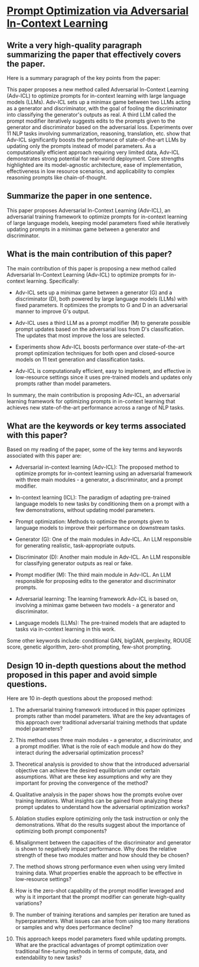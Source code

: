 # [Prompt Optimization via Adversarial In-Context Learning](https://arxiv.org/abs/2312.02614)

## Write a very high-quality paragraph summarizing the paper that effectively covers the paper.

 Here is a summary paragraph of the key points from the paper:

This paper proposes a new method called Adversarial In-Context Learning (Adv-ICL) to optimize prompts for in-context learning with large language models (LLMs). Adv-ICL sets up a minimax game between two LLMs acting as a generator and discriminator, with the goal of fooling the discriminator into classifying the generator's outputs as real. A third LLM called the prompt modifier iteratively suggests edits to the prompts given to the generator and discriminator based on the adversarial loss. Experiments over 11 NLP tasks involving summarization, reasoning, translation, etc. show that Adv-ICL significantly boosts the performance of state-of-the-art LLMs by updating only the prompts instead of model parameters. As a computationally efficient approach requiring very limited data, Adv-ICL demonstrates strong potential for real-world deployment. Core strengths highlighted are its model-agnostic architecture, ease of implementation, effectiveness in low resource scenarios, and applicability to complex reasoning prompts like chain-of-thought.


## Summarize the paper in one sentence.

 This paper proposes Adversarial In-Context Learning (Adv-ICL), an adversarial training framework to optimize prompts for in-context learning of large language models, keeping model parameters fixed while iteratively updating prompts in a minimax game between a generator and discriminator.


## What is the main contribution of this paper?

 The main contribution of this paper is proposing a new method called Adversarial In-Context Learning (Adv-ICL) to optimize prompts for in-context learning. Specifically:

- Adv-ICL sets up a minimax game between a generator (G) and a discriminator (D), both powered by large language models (LLMs) with fixed parameters. It optimizes the prompts to G and D in an adversarial manner to improve G's output.

- Adv-ICL uses a third LLM as a prompt modifier (M) to generate possible prompt updates based on the adversarial loss from D's classification. The updates that most improve the loss are selected.

- Experiments show Adv-ICL boosts performance over state-of-the-art prompt optimization techniques for both open and closed-source models on 11 text generation and classification tasks.

- Adv-ICL is computationally efficient, easy to implement, and effective in low-resource settings since it uses pre-trained models and updates only prompts rather than model parameters.

In summary, the main contribution is proposing Adv-ICL, an adversarial learning framework for optimizing prompts in in-context learning that achieves new state-of-the-art performance across a range of NLP tasks.


## What are the keywords or key terms associated with this paper?

 Based on my reading of the paper, some of the key terms and keywords associated with this paper are:

- Adversarial in-context learning (Adv-ICL): The proposed method to optimize prompts for in-context learning using an adversarial framework with three main modules - a generator, a discriminator, and a prompt modifier.

- In-context learning (ICL): The paradigm of adapting pre-trained language models to new tasks by conditioning them on a prompt with a few demonstrations, without updating model parameters. 

- Prompt optimization: Methods to optimize the prompts given to language models to improve their performance on downstream tasks.

- Generator (G): One of the main modules in Adv-ICL. An LLM responsible for generating realistic, task-appropriate outputs.

- Discriminator (D): Another main module in Adv-ICL. An LLM responsible for classifying generator outputs as real or fake. 

- Prompt modifier (M): The third main module in Adv-ICL. An LLM responsible for proposing edits to the generator and discriminator prompts.

- Adversarial learning: The learning framework Adv-ICL is based on, involving a minimax game between two models - a generator and discriminator.

- Language models (LLMs): The pre-trained models that are adapted to tasks via in-context learning in this work.

Some other keywords include: conditional GAN, bigGAN, perplexity, ROUGE score, genetic algorithm, zero-shot prompting, few-shot prompting.


## Design 10 in-depth questions about the method proposed in this paper and avoid simple questions.

 Here are 10 in-depth questions about the proposed method:

1. The adversarial training framework introduced in this paper optimizes prompts rather than model parameters. What are the key advantages of this approach over traditional adversarial training methods that update model parameters? 

2. This method uses three main modules - a generator, a discriminator, and a prompt modifier. What is the role of each module and how do they interact during the adversarial optimization process?

3. Theoretical analysis is provided to show that the introduced adversarial objective can achieve the desired equilibrium under certain assumptions. What are these key assumptions and why are they important for proving the convergence of the method?

4. Qualitative analysis in the paper shows how the prompts evolve over training iterations. What insights can be gained from analyzing these prompt updates to understand how the adversarial optimization works? 

5. Ablation studies explore optimizing only the task instruction or only the demonstrations. What do the results suggest about the importance of optimizing both prompt components?

6. Misalignment between the capacities of the discriminator and generator is shown to negatively impact performance. Why does the relative strength of these two modules matter and how should they be chosen?  

7. The method shows strong performance even when using very limited training data. What properties enable the approach to be effective in low-resource settings?

8. How is the zero-shot capability of the prompt modifier leveraged and why is it important that the prompt modifier can generate high-quality variations?

9. The number of training iterations and samples per iteration are tuned as hyperparameters. What issues can arise from using too many iterations or samples and why does performance decline?

10. This approach keeps model parameters fixed while updating prompts. What are the practical advantages of prompt optimization over traditional fine-tuning methods in terms of compute, data, and extendability to new tasks?
